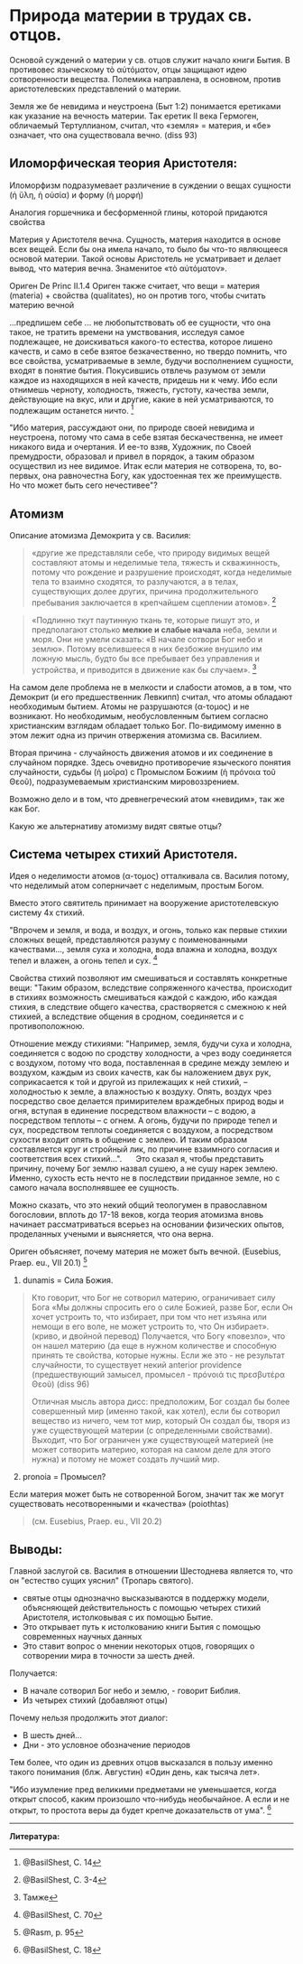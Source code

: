 # Природа материи в трудах св. отцов. 

Основой суждений о материи у св. отцов служит начало книги Бытия.
В противовес языческому τὸ αύτόματον, отцы защищают идею сотворенности вещества.
Полемика направлена, в основном, против аристотелевских представлений о материи.

Земля же бе невидима и неустроена (Быт 1:2) понимается еретиками как указание на вечность материи. Так еретик II века Гермоген, обличаемый Тертуллианом, считал, что «земля» = материя, и «бе» означает, что она существовала вечно. (diss 93)

## Иломорфическая теория Аристотеля: 

Иломорфизм подразумевает различение в суждении о вещах сущности (ἡ ὕλη, ἡ ούσία) и форму (ἡ μορφή)

Аналогия горшечника и бесформенной глины, которой придаются свойства
<!-- картинка с горшком -->

Материя у Аристотеля вечна. Сущность, материя находится в основе всех вещей. Если бы она имела начало, то было бы что-то являющееся основой материи. Такой основы Аристотель не усматривает и делает вывод, что материя вечна. Знаменитое «τὸ αύτόματον».

Ориген De Princ II.1.4
Ориген также считает, что вещи = материя (materia) + свойства (qualitates), но он против того, чтобы считать материю вечной

<!-- Критика вечной материи у св Василия - (diss 94) -->
...предпишем себе ... не любопытствовать об ее сущности, что она такое, не тратить времени на умствования, исследуя самое подлежащее, не доискиваться какого-то естества, которое лишено качеств, и само в себе взятое безкачественно, но твердо помнить, что все свойства, усматриваемые в земле, будучи восполнением сущности, входят в понятие бытия. Покусившись отвлечь разумом от земли каждое из находящихся в ней качеств, придешь ни к чему. Ибо если отнимешь черноту, холодность, тяжесть, густоту, качества земли, действующие на вкус, или и другие, какие в ней усматриваются, то подлежащим останется ничто. [^bas3]

"Ибо материя, рассуждают они, по природе своей невидима и неустроена, потому что сама в себе взятая бескачественна, не имеет никакого вида и очертания. И ее-то взяв, Художник, по Своей премудрости, образовал и привел в порядок, а таким образом осуществил из нее видимое.
Итак если материя не сотворена, то, во-первых, она равночестна Богу, как удостоенная тех же преимуществ. Но что может быть сего нечестивее"?

## Атомизм

Описание атомизма Демокрита у св. Василия:

>«другие же представляли себе, что природу видимых вещей составляют атомы и неделимые тела, тяжесть и скважинность, потому что рождение и разрушение происходят, когда неделимые тела то взаимно сходятся, то разлучаются, а в телах, существующих долее других, причина продолжительного пребывания заключается в крепчайшем сцеплении атомов». [^bas1]

>«Подлинно ткут паутинную ткань те, которые пишут это, и предполагают столько **мелкие и слабые начала** неба, земли и моря. Они не умели сказать: «В начале сотвори Бог небо и землю». Потому вселившееся в них безбожие внушило им ложную мысль, будто бы все пребывает без управления и устройства, и приводится в движение как бы случаем». [^bas2]

На самом деле проблема не в мелкости и слабости атомов, а в том, что Демокрит (и его предшественник Левкипп) считал, что атомы обладают необходимым бытием. Атомы не разрушаются (α-τομος) и не возникают. Но необходимым, необусловленным бытием согласно христианским взглядам обладает только Бог. По-видимому именно в этом лежит одна из причин отвержения атомизма св. Василием.

Вторая причина - случайность движения атомов и их соединение в случайном порядке. Здесь очевидно противоречие языческого понятия случайности, судьбы (ἡ μοῖρα) с Промыслом Божиим (ἡ πρόνοια τοῦ Θεοῦ), подразумеваемым христианским мировоззрением.

Возможно дело и в том, что древнегреческий атом «невидим», так же как Бог.

Какую же альтернативу атомизму видят святые отцы?

## Система четырех стихий Аристотеля.

<!--Схема четырех стихий-->

Идея о неделимости атомов (α-τομος) отталкивала св. Василия потому, что неделимый атом соперничает с неделимым, простым Богом.

Вместо этого святитель принимает на вооружение аристотелевскую систему 4х стихий.

"Впрочем и земля, и вода, и воздух, и огонь, только как первые стихии сложных вещей, представляются разуму с поименованными качествами..., земля суха и холодна, вода влажна и холодна, воздух тепел и влажен, а огонь тепел и сух. [^bas4]


Свойства стихий позволяют им смешиваться и составлять конкретные вещи: 
"Таким образом, вследствие сопряженного качества, происходит в стихиях возможность смешиваться каждой с каждою, ибо каждая стихия, в следствие общего качества, срастворяется с смежною к ней стихией, а вследствие общения в сродном, соединяется и с противоположною. 

Отношение между стихиями: "Например, земля, будучи суха и холодна, соединяется с водою по сродству холодности, а чрез воду соединяется с воздухом, потому что вода, поставленная в средине между землею и воздухом, каждым из своих качеств, как бы наложением двух рук, соприкасается к той и другой из прилежащих к ней стихий, – холодностью к земле, а влажностью к воздуху. Опять, воздух чрез посредство свое делается примирителем враждебных природ воды и огня, вступая в единение посредством влажности – с водою, а посредством теплоты – с огнем. А огонь, будучи по природе тепел и сух, посредством теплоты соединяется с воздухом, а посредством сухости входит опять в общение с землею. И таким образом составляется круг и стройный лик, по причине взаимного согласия и соответствия всех стихий...".
   Это сказал я, чтобы представить причину, почему Бог землю назвал сушею, а не сушу нарек землею.
Именно, сухость есть нечто не в последствии приданное земле, но с самого начала восполнявшее ее сущность. 

Можно сказать, что это некий общий теологумен в православном богословии, вплоть до 17-18 веков, когда теория атомизма вновь начинает рассматриваться всерьез на основании физических опытов, проделанных учеными и выясняется, что она верна.


Ориген объясняет, почему материя не может быть вечной. (Eusebius, Praep. eu., VII 20.1) [^rasm1]

1. dunamis = Сила Божия. 

>Кто говорит, что Бог не сотворил материю, ограничивает силу Бога 
>«Мы должны спросить его о силе Божией, разве Бог, если Он хочет устроить то, что избирает, при том что нет изъяна или немощи в его воле, не может устроить то, что Он избирает». (криво, и двойной перевод)
>Получается, что Богу «повезло», что он нашел материю (да еще в нужном количестве и способную принять те свойства, которые нужны. Если же это - не результат случайности, то существует некий anterior providence (предшествующий замысел, промысел - πρόνοιά τις πρεσβυτέρα Θεοῦ) (diss 96)
>
>Отличная мысль автора дисс: предположим, Бог создал бы более совершенный мир (именно такой, как хотел), если бы сотворил вещество из ничего, чем тот мир, который Он создал бы, творя из уже существующей материи (с определенными свойствами). Выходит, что Бог ограничен уже существующей материей (не может сотворить материю, которая на самом деле для этого нужна) и потому не может создать лучший мир.

><!-- (Ориген обращается к христианам, которые не захотят с этим согласится, а св. Афанасий, использовавший этот аргумент попадает в неловкую ситуацию и вынужден произнести фразу вроде «всем известно что Бог такой-то...» - см) -->
>
2. pronoia = Промысел?

Если материя может быть не сотворенной Богом, значит так же могут существовать несотворенными и «качества» (poiothtas)
>(см. Eusebius, Praep. eu., VII 20.2)


## Выводы: 

Главной заслугой св. Василия в отношении Шестоднева является то, что он "естество сущих уяснил" (Тропарь святого).

* святые отцы однозначно высказываются в поддержку модели, объясняющей действительность с помощью четырех стихий Аристотеля, истолковывая с их помощью Бытие. 
* Это открывает путь к истолкованию книги Бытия с помощью современных научных данных
* Это ставит вопрос о мнении некоторых отцов, говорящих о сотворении мира в точности за шесть дней.

Получается: 
- В начале сотворил Бог небо и землю, - говорит Библия.
- Из четырех стихий (добавляют отцы)

Почему нельзя продолжить этот диалог:
- В шесть дней...
- Дни - это условное обозначение периодов

Тем более, что один из древних отцов высказался в пользу именно такого понимания (блж. Августин)
«Один день, как тысяча лет».

"Ибо изумление пред великими предметами не уменьшается, когда открыт способ, каким произошло что-нибудь необычайное. А если и не открыт, то простота веры да будет крепче доказательств от ума". [^bas100]

----------

**Литература:**

[^bas1]: @BasilShest, С. 3-4
[^bas2]: Тамже
[^bas3]: @BasilShest, С. 14
[^bas4]: @BasilShest, С. 70
[^bas100]: @BasilShest, С. 18
[^rasm1]: @Rasm, p. 95


